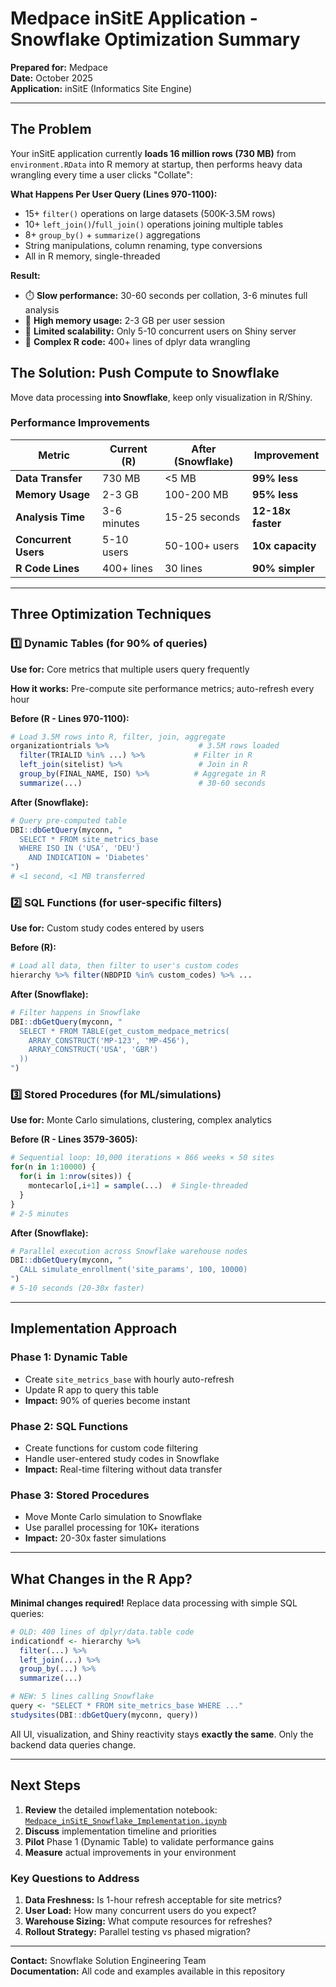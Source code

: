 # Medpace inSitE Application - Snowflake Optimization Summary

**Prepared for:** Medpace  
**Date:** October 2025  
**Application:** inSitE (Informatics Site Engine)

---

## The Problem

Your inSitE application currently **loads 16 million rows (730 MB)** from `environment.RData` into R memory at startup, then performs heavy data wrangling every time a user clicks "Collate":

**What Happens Per User Query (Lines 970-1100):**
- 15+ `filter()` operations on large datasets (500K-3.5M rows)
- 10+ `left_join()`/`full_join()` operations joining multiple tables
- 8+ `group_by()` + `summarize()` aggregations
- String manipulations, column renaming, type conversions
- All in R memory, single-threaded

**Result:**
- ⏱️ **Slow performance:** 30-60 seconds per collation, 3-6 minutes full analysis
- 💾 **High memory usage:** 2-3 GB per user session  
- 👥 **Limited scalability:** Only 5-10 concurrent users on Shiny server
- 🔄 **Complex R code:** 400+ lines of dplyr data wrangling

## The Solution: Push Compute to Snowflake

Move data processing **into Snowflake**, keep only visualization in R/Shiny.

### Performance Improvements

| Metric | Current (R) | After (Snowflake) | Improvement |
|--------|-------------|-------------------|-------------|
| **Data Transfer** | 730 MB | <5 MB | **99% less** |
| **Memory Usage** | 2-3 GB | 100-200 MB | **95% less** |
| **Analysis Time** | 3-6 minutes | 15-25 seconds | **12-18x faster** |
| **Concurrent Users** | 5-10 users | 50-100+ users | **10x capacity** |
| **R Code Lines** | 400+ lines | 30 lines | **90% simpler** |

---

## Three Optimization Techniques

### 1️⃣ Dynamic Tables (for 90% of queries)

**Use for:** Core metrics that multiple users query frequently

**How it works:** Pre-compute site performance metrics; auto-refresh every hour

**Before (R - Lines 970-1100):**
```r
# Load 3.5M rows into R, filter, join, aggregate
organizationtrials %>%                    # 3.5M rows loaded
  filter(TRIALID %in% ...) %>%           # Filter in R
  left_join(sitelist) %>%                 # Join in R
  group_by(FINAL_NAME, ISO) %>%          # Aggregate in R
  summarize(...)                          # 30-60 seconds
```

**After (Snowflake):**
```r
# Query pre-computed table
DBI::dbGetQuery(myconn, "
  SELECT * FROM site_metrics_base
  WHERE ISO IN ('USA', 'DEU')
    AND INDICATION = 'Diabetes'
")
# <1 second, <1 MB transferred
```

### 2️⃣ SQL Functions (for user-specific filters)

**Use for:** Custom study codes entered by users

**Before (R):**
```r
# Load all data, then filter to user's custom codes
hierarchy %>% filter(NBDPID %in% custom_codes) %>% ...
```

**After (Snowflake):**
```r
# Filter happens in Snowflake
DBI::dbGetQuery(myconn, "
  SELECT * FROM TABLE(get_custom_medpace_metrics(
    ARRAY_CONSTRUCT('MP-123', 'MP-456'),
    ARRAY_CONSTRUCT('USA', 'GBR')
  ))
")
```

### 3️⃣ Stored Procedures (for ML/simulations)

**Use for:** Monte Carlo simulations, clustering, complex analytics

**Before (R - Lines 3579-3605):**
```r
# Sequential loop: 10,000 iterations × 866 weeks × 50 sites
for(n in 1:10000) {
  for(i in 1:nrow(sites)) {
    montecarlo[,i+1] = sample(...)  # Single-threaded
  }
}
# 2-5 minutes
```

**After (Snowflake):**
```r
# Parallel execution across Snowflake warehouse nodes
DBI::dbGetQuery(myconn, "
  CALL simulate_enrollment('site_params', 100, 10000)
")
# 5-10 seconds (20-30x faster)
```

---

## Implementation Approach

### Phase 1: Dynamic Table
- Create `site_metrics_base` with hourly auto-refresh
- Update R app to query this table
- **Impact:** 90% of queries become instant

### Phase 2: SQL Functions  
- Create functions for custom code filtering
- Handle user-entered study codes in Snowflake
- **Impact:** Real-time filtering without data transfer

### Phase 3: Stored Procedures
- Move Monte Carlo simulation to Snowflake
- Use parallel processing for 10K+ iterations
- **Impact:** 20-30x faster simulations

---

## What Changes in the R App?

**Minimal changes required!** Replace data processing with simple SQL queries:

```r
# OLD: 400 lines of dplyr/data.table code
indicationdf <- hierarchy %>% 
  filter(...) %>% 
  left_join(...) %>% 
  group_by(...) %>% 
  summarize(...)

# NEW: 5 lines calling Snowflake
query <- "SELECT * FROM site_metrics_base WHERE ..."
studysites(DBI::dbGetQuery(myconn, query))
```

All UI, visualization, and Shiny reactivity stays **exactly the same**. Only the backend data queries change.

---

## Next Steps

1. **Review** the detailed implementation notebook: [`Medpace_inSitE_Snowflake_Implementation.ipynb`](./Medpace_inSitE_Snowflake_Implementation.ipynb)
2. **Discuss** implementation timeline and priorities
3. **Pilot** Phase 1 (Dynamic Table) to validate performance gains
4. **Measure** actual improvements in your environment

### Key Questions to Address

1. **Data Freshness:** Is 1-hour refresh acceptable for site metrics?
2. **User Load:** How many concurrent users do you expect?
3. **Warehouse Sizing:** What compute resources for refreshes?
4. **Rollout Strategy:** Parallel testing vs phased migration?

---

**Contact:** Snowflake Solution Engineering Team  
**Documentation:** All code and examples available in this repository
